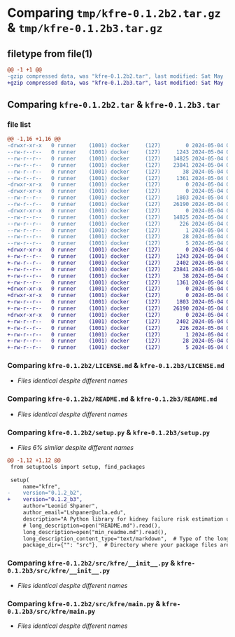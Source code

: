 # Comparing `tmp/kfre-0.1.2b2.tar.gz` & `tmp/kfre-0.1.2b3.tar.gz`

## filetype from file(1)

```diff
@@ -1 +1 @@
-gzip compressed data, was "kfre-0.1.2b2.tar", last modified: Sat May  4 06:47:22 2024, max compression
+gzip compressed data, was "kfre-0.1.2b3.tar", last modified: Sat May  4 07:35:38 2024, max compression
```

## Comparing `kfre-0.1.2b2.tar` & `kfre-0.1.2b3.tar`

### file list

```diff
@@ -1,16 +1,16 @@
-drwxr-xr-x   0 runner    (1001) docker     (127)        0 2024-05-04 06:47:22.299038 kfre-0.1.2b2/
--rw-r--r--   0 runner    (1001) docker     (127)     1243 2024-05-04 06:47:14.000000 kfre-0.1.2b2/LICENSE.md
--rw-r--r--   0 runner    (1001) docker     (127)    14825 2024-05-04 06:47:22.299038 kfre-0.1.2b2/PKG-INFO
--rw-r--r--   0 runner    (1001) docker     (127)    23841 2024-05-04 06:47:14.000000 kfre-0.1.2b2/README.md
--rw-r--r--   0 runner    (1001) docker     (127)       38 2024-05-04 06:47:22.299038 kfre-0.1.2b2/setup.cfg
--rw-r--r--   0 runner    (1001) docker     (127)     1361 2024-05-04 06:47:14.000000 kfre-0.1.2b2/setup.py
-drwxr-xr-x   0 runner    (1001) docker     (127)        0 2024-05-04 06:47:22.295038 kfre-0.1.2b2/src/
-drwxr-xr-x   0 runner    (1001) docker     (127)        0 2024-05-04 06:47:22.295038 kfre-0.1.2b2/src/kfre/
--rw-r--r--   0 runner    (1001) docker     (127)     1803 2024-05-04 06:47:14.000000 kfre-0.1.2b2/src/kfre/__init__.py
--rw-r--r--   0 runner    (1001) docker     (127)    26190 2024-05-04 06:47:14.000000 kfre-0.1.2b2/src/kfre/main.py
-drwxr-xr-x   0 runner    (1001) docker     (127)        0 2024-05-04 06:47:22.295038 kfre-0.1.2b2/src/kfre.egg-info/
--rw-r--r--   0 runner    (1001) docker     (127)    14825 2024-05-04 06:47:22.000000 kfre-0.1.2b2/src/kfre.egg-info/PKG-INFO
--rw-r--r--   0 runner    (1001) docker     (127)      226 2024-05-04 06:47:22.000000 kfre-0.1.2b2/src/kfre.egg-info/SOURCES.txt
--rw-r--r--   0 runner    (1001) docker     (127)        1 2024-05-04 06:47:22.000000 kfre-0.1.2b2/src/kfre.egg-info/dependency_links.txt
--rw-r--r--   0 runner    (1001) docker     (127)       28 2024-05-04 06:47:22.000000 kfre-0.1.2b2/src/kfre.egg-info/requires.txt
--rw-r--r--   0 runner    (1001) docker     (127)        5 2024-05-04 06:47:22.000000 kfre-0.1.2b2/src/kfre.egg-info/top_level.txt
+drwxr-xr-x   0 runner    (1001) docker     (127)        0 2024-05-04 07:35:38.012339 kfre-0.1.2b3/
+-rw-r--r--   0 runner    (1001) docker     (127)     1243 2024-05-04 07:35:25.000000 kfre-0.1.2b3/LICENSE.md
+-rw-r--r--   0 runner    (1001) docker     (127)     2402 2024-05-04 07:35:38.012339 kfre-0.1.2b3/PKG-INFO
+-rw-r--r--   0 runner    (1001) docker     (127)    23841 2024-05-04 07:35:25.000000 kfre-0.1.2b3/README.md
+-rw-r--r--   0 runner    (1001) docker     (127)       38 2024-05-04 07:35:38.012339 kfre-0.1.2b3/setup.cfg
+-rw-r--r--   0 runner    (1001) docker     (127)     1361 2024-05-04 07:35:25.000000 kfre-0.1.2b3/setup.py
+drwxr-xr-x   0 runner    (1001) docker     (127)        0 2024-05-04 07:35:38.008339 kfre-0.1.2b3/src/
+drwxr-xr-x   0 runner    (1001) docker     (127)        0 2024-05-04 07:35:38.012339 kfre-0.1.2b3/src/kfre/
+-rw-r--r--   0 runner    (1001) docker     (127)     1803 2024-05-04 07:35:25.000000 kfre-0.1.2b3/src/kfre/__init__.py
+-rw-r--r--   0 runner    (1001) docker     (127)    26190 2024-05-04 07:35:25.000000 kfre-0.1.2b3/src/kfre/main.py
+drwxr-xr-x   0 runner    (1001) docker     (127)        0 2024-05-04 07:35:38.012339 kfre-0.1.2b3/src/kfre.egg-info/
+-rw-r--r--   0 runner    (1001) docker     (127)     2402 2024-05-04 07:35:37.000000 kfre-0.1.2b3/src/kfre.egg-info/PKG-INFO
+-rw-r--r--   0 runner    (1001) docker     (127)      226 2024-05-04 07:35:37.000000 kfre-0.1.2b3/src/kfre.egg-info/SOURCES.txt
+-rw-r--r--   0 runner    (1001) docker     (127)        1 2024-05-04 07:35:37.000000 kfre-0.1.2b3/src/kfre.egg-info/dependency_links.txt
+-rw-r--r--   0 runner    (1001) docker     (127)       28 2024-05-04 07:35:37.000000 kfre-0.1.2b3/src/kfre.egg-info/requires.txt
+-rw-r--r--   0 runner    (1001) docker     (127)        5 2024-05-04 07:35:37.000000 kfre-0.1.2b3/src/kfre.egg-info/top_level.txt
```

### Comparing `kfre-0.1.2b2/LICENSE.md` & `kfre-0.1.2b3/LICENSE.md`

 * *Files identical despite different names*

### Comparing `kfre-0.1.2b2/README.md` & `kfre-0.1.2b3/README.md`

 * *Files identical despite different names*

### Comparing `kfre-0.1.2b2/setup.py` & `kfre-0.1.2b3/setup.py`

 * *Files 6% similar despite different names*

```diff
@@ -1,12 +1,12 @@
 from setuptools import setup, find_packages
 
 setup(
     name="kfre",
-    version="0.1.2_b2",
+    version="0.1.2_b3",
     author="Leonid Shpaner",
     author_email="Lshpaner@ucla.edu",
     description="A Python library for kidney failure risk estimation using Tangri's KFRE model",
     # long_description=open("README.md").read(),
     long_description=open("min_readme.md").read(),
     long_description_content_type="text/markdown",  # Type of the long description
     package_dir={"": "src"},  # Directory where your package files are located
```

### Comparing `kfre-0.1.2b2/src/kfre/__init__.py` & `kfre-0.1.2b3/src/kfre/__init__.py`

 * *Files identical despite different names*

### Comparing `kfre-0.1.2b2/src/kfre/main.py` & `kfre-0.1.2b3/src/kfre/main.py`

 * *Files identical despite different names*

